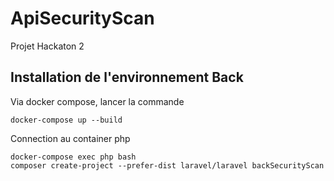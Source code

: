 # ApiSecurityScan
Projet Hackaton 2


## Installation de l'environnement Back 
Via docker compose, lancer la commande

````
docker-compose up --build
````

Connection au container php
````
docker-compose exec php bash
composer create-project --prefer-dist laravel/laravel backSecurityScan
````